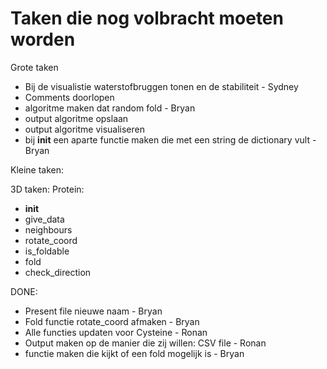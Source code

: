 # Taken die nog volbracht moeten worden

Grote taken


- Bij de visualistie waterstofbruggen tonen en de stabiliteit - Sydney
- Comments doorlopen
- algoritme maken dat random fold - Bryan
- output algoritme opslaan
- output algoritme visualiseren
- bij __init__ een aparte functie maken die met een string de dictionary vult - Bryan

Kleine taken:

3D taken:
Protein:
- __init__
- give_data
- neighbours
- rotate_coord
- is_foldable
- fold
- check_direction

DONE:
- Present file nieuwe naam - Bryan
- Fold functie rotate_coord afmaken - Bryan
- Alle functies updaten voor Cysteine - Ronan
- Output maken op de manier die zij willen: CSV file - Ronan
- functie maken die kijkt of een fold mogelijk is - Bryan